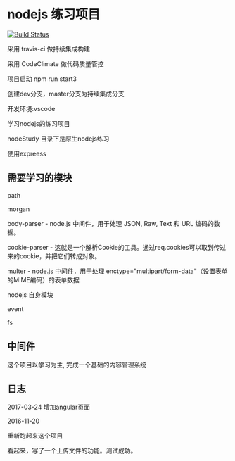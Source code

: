 # nodejs 练习项目

[![Build Status](https://travis-ci.org/wushang1987/nodeTest.svg?branch=master)](https://travis-ci.org/wushang1987/nodeTest)

采用 travis-ci 做持续集成构建

采用 CodeClimate 做代码质量管控

项目启动 npm run start3


创建dev分支，master分支为持续集成分支


开发环境:vscode

学习nodejs的练习项目

nodeStudy 目录下是原生nodejs练习

使用expreess

## 需要学习的模块

path

morgan

body-parser - node.js 中间件，用于处理 JSON, Raw, Text 和 URL 编码的数据。

cookie-parser - 这就是一个解析Cookie的工具。通过req.cookies可以取到传过来的cookie，并把它们转成对象。

multer - node.js 中间件，用于处理 enctype="multipart/form-data"（设置表单的MIME编码）的表单数据

nodejs 自身模块

event

fs

## 中间件

这个项目以学习为主,
完成一个基础的内容管理系统

## 日志
2017-03-24
增加angular页面

2016-11-20

重新跑起来这个项目

看起来，写了一个上传文件的功能。测试成功。
